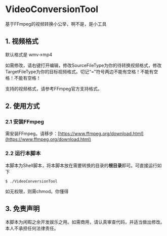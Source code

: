 # VideoConversionTool
基于FFmpeg的视频转换小公举，啊不是，是小工具

## 1. 视频格式
默认格式是 wmv->mp4

如需修改，请右键打开编辑，修改SourceFileType为你的待转换视频格式，修改TargetFileType为你的目标视频格式。切记“=”符号两边不能有空格！不能有空格！不能有空格！

支持的视频格式，请参考FFmpeg官方支持格式。

## 2. 使用方式

### 2.1 安装FFmpeg

需安装FFmpeg。请移步：[https://www.ffmpeg.org/download.html](https://www.ffmpeg.org/download.html)

### 2.2 运行本脚本

本脚本为Shell脚本，将本脚本放在需要转换的目录的**根目录**即可。可直接运行如下

```shell
$ ./VideoConversionTool
```

如无权限，则需chmod。你懂得

## 3. 免责声明

本脚本为闲暇之余开发娱乐之用。如需商用，请认真审查代码，并适当做出修改。本人不承担任何法律责任。
